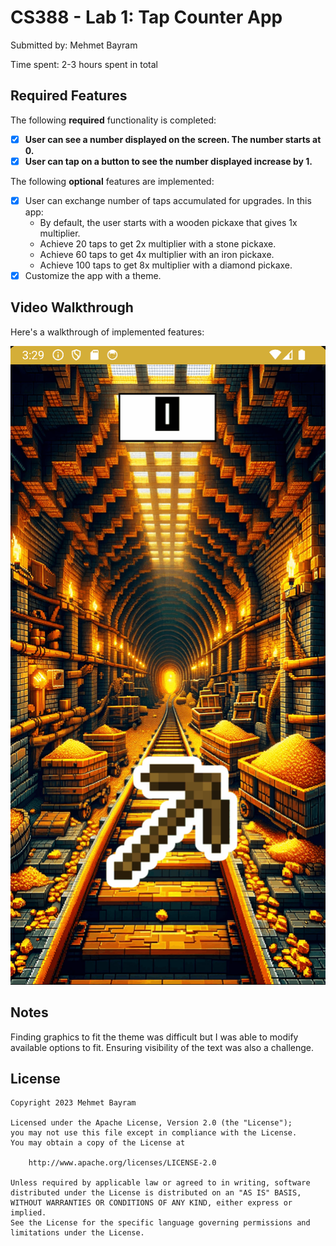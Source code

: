 # CS388 - Lab 1: Tap Counter App

Submitted by: Mehmet Bayram

Time spent: 2-3 hours spent in total

## Required Features

The following **required** functionality is completed:

- [X] **User can see a number displayed on the screen. The number starts at 0.**
- [X] **User can tap on a button to see the number displayed increase by 1.**

The following **optional** features are implemented:

- [X] User can exchange number of taps accumulated for upgrades. In this app:
    * By default, the user starts with a wooden pickaxe that gives 1x multiplier.
    * Achieve 20 taps to get 2x multiplier with a stone pickaxe.
    * Achieve 60 taps to get 4x multiplier with an iron pickaxe.
    * Achieve 100 taps to get 8x multiplier with a diamond pickaxe.
- [X] Customize the app with a theme.

## Video Walkthrough

Here's a walkthrough of implemented features:

<img src='cs388_lab1.gif' title='Video Walkthrough' width='' alt='Video Walkthrough' />

## Notes

Finding graphics to fit the theme was difficult but I was able to modify available options to fit. Ensuring visibility of the text was also a challenge.

## License

    Copyright 2023 Mehmet Bayram
    
    Licensed under the Apache License, Version 2.0 (the "License");
    you may not use this file except in compliance with the License.
    You may obtain a copy of the License at

        http://www.apache.org/licenses/LICENSE-2.0

    Unless required by applicable law or agreed to in writing, software
    distributed under the License is distributed on an "AS IS" BASIS,
    WITHOUT WARRANTIES OR CONDITIONS OF ANY KIND, either express or implied.
    See the License for the specific language governing permissions and
    limitations under the License.
